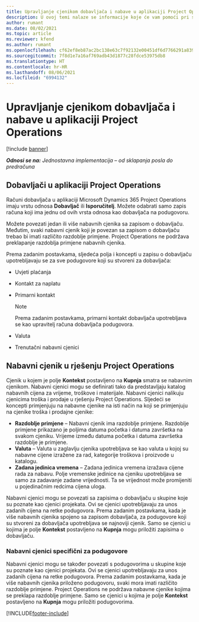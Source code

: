 ```yaml
---
title: Upravljanje cjenikom dobavljača i nabave u aplikaciji Project Operations
description: U ovoj temi nalaze se informacije koje će vam pomoći pri stvaranju i održavanju podataka o dobavljačima i nabavnim cjenicima za podugovaranje.
author: rumant
ms.date: 08/02/2021
ms.topic: article
ms.reviewer: kfend
ms.author: rumant
ms.openlocfilehash: cf62ef8eb87ac2bc138e63c7f92132e00451df6d7766291a8399a94a070799ab
ms.sourcegitcommit: 7f8d1e7a16af769adb43d1877c28fdce53975db8
ms.translationtype: HT
ms.contentlocale: hr-HR
ms.lasthandoff: 08/06/2021
ms.locfileid: "6994132"
---
```

# <a name="vendor-and-purchase-price-list-management-in-project-operations"></a>Upravljanje cjenikom dobavljača i nabave u aplikaciji Project Operations

[!include [banner](../../includes/dataverse-preview.md)]

_**Odnosi se na:** Jednostavna implementacija – od sklapanja posla do predračuna_

## <a name="vendors-in-project-operations"></a>Dobavljači u aplikaciji Project Operations

Računi dobavljača u aplikaciji Microsoft Dynamics 365 Project Operations imaju vrstu odnosa **Dobavljač** ili **Isporučitelj**. Možete odabrati samo zapis računa koji ima jednu od ovih vrsta odnosa kao dobavljača na podugovoru.

Možete povezati jedan ili više nabavnih cjenika sa zapisom o dobavljaču. Međutim, svaki nabavni cjenik koji je povezan sa zapisom o dobavljaču trebao bi imati različito razdoblje primjene. Project Operations ne podržava preklapanje razdoblja primjene nabavnih cjenika.

Prema zadanim postavkama, sljedeća polja i koncepti u zapisu o dobavljaču upotrebljavaju se za sve podugovore koji su stvoreni za dobavljača:

- Uvjeti plaćanja
- Kontakt za naplatu
- Primarni kontakt

    > [!NOTE]
    > Prema zadanim postavkama, primarni kontakt dobavljača upotrebljava se kao upravitelj računa dobavljača podugovora.

- Valuta
- Trenutačni nabavni cjenici

## <a name="purchase-price-lists-in-project-operations"></a>Nabavni cjenik u rješenju Project Operations

Cjenik u kojem je polje **Kontekst** postavljeno na **Kupnja** smatra se nabavnim cjenikom. Nabavni cjenici mogu se definirati tako da predstavljaju katalog nabavnih cijena za vrijeme, troškove i materijale. Nabavni cjenici nalikuju cjenicima troška i prodaje u rješenju Project Operations. Sljedeći se koncepti primjenjuju na nabavne cjenike na isti način na koji se primjenjuju na cjenike troška i prodajne cjenike:

- **Razdoblje primjene** – Nabavni cjenik ima razdoblje primjene. Razdoblje primjene prikazano je poljima datuma početka i datuma završetka na svakom cjeniku. Vrijeme između datuma početka i datuma završetka razdoblje je primjene.
- **Valuta** – Valuta u zaglavlju cjenika upotrebljava se kao valuta u kojoj su nabavne cijene izražene za rad, kategorije troškova i proizvode u katalogu.
- **Zadana jedinica vremena** – Zadana jedinica vremena izražava cijene rada za nabavu. Polje vremenske jedinice na cjeniku upotrebljava se samo za zadavanje zadane vrijednosti. Ta se vrijednost može promijeniti u pojedinačnim redcima cijena uloga.

Nabavni cjenici mogu se povezati sa zapisima o dobavljaču u skupine koje su poznate kao cjenici projekata. Ovi se cjenici upotrebljavaju za unos zadanih cijena na retke podugovora. Prema zadanim postavkama, kada je više nabavnih cjenika spojeno sa zapisom dobavljača, za podugovore koji su stvoreni za dobavljača upotrebljava se najnoviji cjenik. Samo se cjenici u kojima je polje **Kontekst** postavljeno na **Kupnja** mogu priložiti zapisima o dobavljaču.

### <a name="subcontract-specific-purchase-price-lists"></a>Nabavni cjenici specifični za podugovore

Nabavni cjenici mogu se također povezati s podugovorima u skupine koje su poznate kao cjenici projekata. Ovi se cjenici upotrebljavaju za unos zadanih cijena na retke podugovora. Prema zadanim postavkama, kada je više nabavnih cjenika priloženo podugovoru, svaki mora imati različito razdoblje primjene. Project Operations ne podržava nabavne cjenike kojima se preklapa razdoblje primjene. Samo se cjenici u kojima je polje **Kontekst** postavljeno na **Kupnja** mogu priložiti podugovorima.

[!INCLUDE[footer-include](../../includes/footer-banner.md)]
